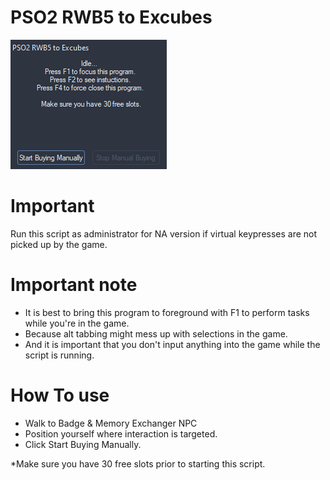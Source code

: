 # PSO2 RWB5 to Excubes
![Screenshot](/Screenshot.png?raw=true "Screenshot")

# Important
Run this script as administrator for NA version if virtual keypresses are not picked up by the game.

# Important note
- It is best to bring this program to foreground with F1 to perform tasks while you're in the game.
- Because alt tabbing might mess up with selections in the game.
- And it is important that you don't input anything into the game while the script is running.

# How To use

- Walk to Badge & Memory Exchanger NPC
- Position yourself where interaction is targeted.
- Click Start Buying Manually.

*Make sure you have 30 free slots prior to starting this script. 